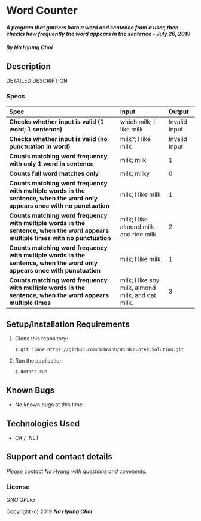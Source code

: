 # Word Counter

#### _A program that gathers both a word and sentence from a user, then checks how frequently the word appears in the sentence - July 26, 2019_

#### _By **Na Hyung Choi**_

## Description

DETAILED DESCRIPTION

### Specs
| Spec | Input | Output |
| :-------------     | :------------- | :------------- |
| **Checks whether input is valid (1 word; 1 sentence)** | which milk; I like milk | Invalid Input |
| **Checks whether input is valid (no punctuation in word)** | milk?; I like milk | Invalid Input |
| **Counts matching word frequency with only 1 word in sentence** | milk; milk | 1 |
| **Counts full word matches only** | milk; milky | 0 |
| **Counts matching word frequency with multiple words in the sentence, when the word only appears once with no punctuation** | milk; I like milk | 1 |
| **Counts matching word frequency with multiple words in the sentence, when the word appears multiple times with no punctuation** | milk; I like almond milk and rice milk | 2 |
| **Counts matching word frequency with multiple words in the sentence, when the word only appears once with punctuation** | milk; I like milk. | 1 |
| **Counts matching word frequency with multiple words in the sentence, when the word appears multiple times** | milk; I like soy milk, almond milk, and oat milk. | 3 |


## Setup/Installation Requirements

1. Clone this repository:
    ```
    $ git clone https://github.com/schoinh/WordCounter.Solution.git
    ```
2. Run the application
    ```
    $ dotnet run
    ```

## Known Bugs
* No known bugs at this time.

## Technologies Used
* C# / .NET

## Support and contact details

_Please contact Na Hyung with questions and comments._

### License

*GNU GPLv3*

Copyright (c) 2019 **_Na Hyung Choi_**
